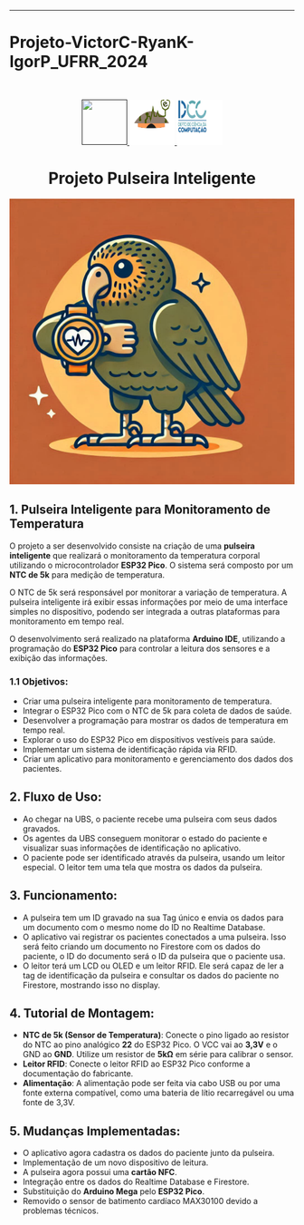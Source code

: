 ---

# Projeto-VictorC-RyanK-IgorP_UFRR_2024

<br />  
<p align="center">
  <a href="">
    <img src="https://user-images.githubusercontent.com/49700354/114078715-a61b2f00-987f-11eb-8eef-6fd7cfc17d33.png" alt="" width="80" height="80">
    <img src="https://github.com/VictorH456/MIC014Aula2-VictorC-RyanK-IgorP_UFRR_2024/blob/main/imagens/maloca.png" alt="" width="80" height="80">
    <img src="https://github.com/VictorH456/MIC014Aula2-VictorC-RyanK-IgorP_UFRR_2024/blob/main/imagens/dcc.png" alt="" width="80" height="80">
  </a>
  <h1 align="center">Projeto Pulseira Inteligente</h1>
  <p align="center">
    <img src="https://github.com/VictorH456/kakapo-2-sprint0/blob/main/Imagens/logo2.jpeg">
  </p>

## 1. Pulseira Inteligente para Monitoramento de Temperatura

O projeto a ser desenvolvido consiste na criação de uma **pulseira inteligente** que realizará o monitoramento da temperatura corporal utilizando o microcontrolador **ESP32 Pico**. O sistema será composto por um **NTC de 5k** para medição de temperatura.

O NTC de 5k será responsável por monitorar a variação de temperatura. A pulseira inteligente irá exibir essas informações por meio de uma interface simples no dispositivo, podendo ser integrada a outras plataformas para monitoramento em tempo real.

O desenvolvimento será realizado na plataforma **Arduino IDE**, utilizando a programação do **ESP32 Pico** para controlar a leitura dos sensores e a exibição das informações.

### 1.1 Objetivos:

- Criar uma pulseira inteligente para monitoramento de temperatura.
- Integrar o ESP32 Pico com o NTC de 5k para coleta de dados de saúde.
- Desenvolver a programação para mostrar os dados de temperatura em tempo real.
- Explorar o uso do ESP32 Pico em dispositivos vestíveis para saúde.
- Implementar um sistema de identificação rápida via RFID.
- Criar um aplicativo para monitoramento e gerenciamento dos dados dos pacientes.

## 2. Fluxo de Uso:

- Ao chegar na UBS, o paciente recebe uma pulseira com seus dados gravados.
- Os agentes da UBS conseguem monitorar o estado do paciente e visualizar suas informações de identificação no aplicativo.
- O paciente pode ser identificado através da pulseira, usando um leitor especial. O leitor tem uma tela que mostra os dados da pulseira.

## 3. Funcionamento:

- A pulseira tem um ID gravado na sua Tag único e envia os dados para um documento com o mesmo nome do ID no Realtime Database.
- O aplicativo vai registrar os pacientes conectados a uma pulseira. Isso será feito criando um documento no Firestore com os dados do paciente, o ID do documento será o ID da pulseira que o paciente usa.
- O leitor terá um LCD ou OLED e um leitor RFID. Ele será capaz de ler a tag de identificação da pulseira e consultar os dados do paciente no Firestore, mostrando isso no display.

## 4. Tutorial de Montagem:

- **NTC de 5k (Sensor de Temperatura)**: Conecte o pino ligado ao resistor do NTC ao pino analógico **22** do ESP32 Pico. O VCC vai ao **3,3V** e o GND ao **GND**. Utilize um resistor de **5kΩ** em série para calibrar o sensor.
- **Leitor RFID**: Conecte o leitor RFID ao ESP32 Pico conforme a documentação do fabricante.
- **Alimentação**: A alimentação pode ser feita via cabo USB ou por uma fonte externa compatível, como uma bateria de lítio recarregável ou uma fonte de 3,3V.

## 5. Mudanças Implementadas:

- O aplicativo agora cadastra os dados do paciente junto da pulseira.
- Implementação de um novo dispositivo de leitura.
- A pulseira agora possui uma **cartão NFC**.
- Integração entre os dados do Realtime Database e Firestore.
- Substituição do **Arduino Mega** pelo **ESP32 Pico**.
- Removido o sensor de batimento cardíaco MAX30100 devido a problemas técnicos.

